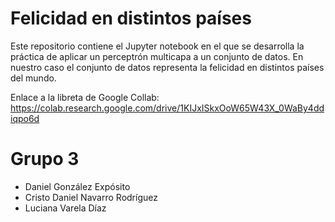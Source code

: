 # Felicidad en distintos países

Este repositorio contiene el Jupyter notebook en el que se desarrolla la práctica de aplicar un perceptrón multicapa a un conjunto de datos. En nuestro caso el conjunto de datos representa la felicidad en distintos países del mundo.

Enlace a la libreta de Google Collab: https://colab.research.google.com/drive/1KIJxISkxOoW65W43X_0WaBy4ddiqpo6d

# Grupo 3

* Daniel González Expósito
* Cristo Daniel Navarro Rodríguez 
* Luciana Varela Díaz
